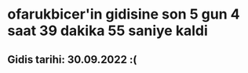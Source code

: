 # ofarukbicer'in gidisine son 5 gun 4 saat 39 dakika 55 saniye kaldi

## Gidis tarihi: 30.09.2022 :(